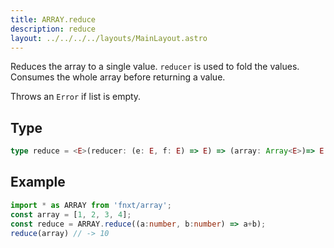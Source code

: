 ```yaml
---
title: ARRAY.reduce
description: reduce
layout: ../../../../layouts/MainLayout.astro
---
```


Reduces the array to a single value. `reducer` is used to fold the values. 
Consumes the whole array before returning a value.

Throws an `Error` if list is empty.


## Type
```ts
type reduce = <E>(reducer: (e: E, f: E) => E) => (array: Array<E>)=> E
```

## Example
```ts
import * as ARRAY from 'fnxt/array';
const array = [1, 2, 3, 4];
const reduce = ARRAY.reduce((a:number, b:number) => a+b);
reduce(array) // -> 10
```
 
